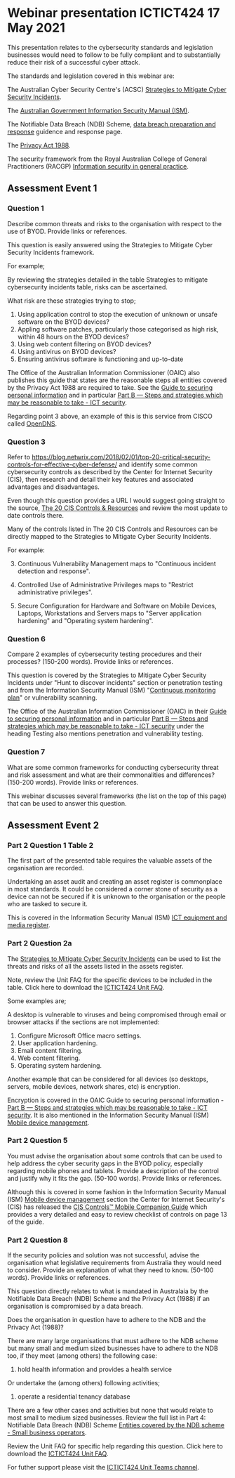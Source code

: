 # Webinar presentation ICTICT424 17 May 2021 #

This presentation relates to the cybersecurity standards and legislation businesses would need to follow to be fully compliant and to substantially reduce their risk of a successful cyber attack.

The standards and legislation covered in this webinar are:

The Australian Cyber Security Centre's (ACSC) [Strategies to Mitigate Cyber Security Incidents](https://www.cyber.gov.au/acsc/view-all-content/publications/strategies-mitigate-cyber-security-incidents).

The [Australian Government Information Security Manual (ISM)](https://www.cyber.gov.au/acsc/view-all-content/ism).

The Notifiable Data Breach (NDB) Scheme, [data breach preparation and response](https://www.oaic.gov.au/privacy/guidance-and-advice/data-breach-preparation-and-response/) guidence and response page.

The [Privacy Act 1988](https://www.oaic.gov.au/privacy/the-privacy-act/).

The security framework from the Royal Australian College of General Practitioners (RACGP) [Information security in general practice](https://www.racgp.org.au/running-a-practice/security/protecting-your-practice-information/information-security-in-general-practice/introduction).


## Assessment Event 1 ##

### Question 1 ###

Describe common threats and risks to the organisation with respect to the use of BYOD. Provide links or references.

This question is easily answered using the Strategies to Mitigate Cyber Security Incidents framework.

For example;

By reviewing the strategies detailed in the table Strategies to mitigate cybersecurity incidents table, risks can be ascertained.

What risk are these strategies trying to stop;

1. Using application control to stop the execution of unknown or unsafe software on the BYOD devices?
2. Appling software patches, particularly those categorised as high risk, within 48 hours on the BYOD devices?
3. Using web content filtering on BYOD devices?
4. Using antivirus on BYOD devices?
5. Ensuring antivirus software is functioning and up-to-date

The Office of the Australian Information Commissioner (OAIC) also publishes this guide that states are the reasonable steps all entities covered by the Privacy Act 1988 are required to take. See the [Guide to securing personal information](https://www.oaic.gov.au/privacy/guidance-and-advice/guide-to-securing-personal-information) and in particular [Part B — Steps and strategies which may be reasonable to take - ICT security](https://www.oaic.gov.au/privacy/guidance-and-advice/guide-to-securing-personal-information/#ict-security).

Regarding point 3 above, an example of this is this service from CISCO called [OpenDNS](https://www.opendns.com/home-internet-security/).


### Question 3 ###

Refer to https://blog.netwrix.com/2018/02/01/top-20-critical-security-controls-for-effective-cyber-defense/ and identify some common cybersecurity controls as described by the Center for Internet Security (CIS), then research and detail their key features and associated advantages and disadvantages. 

Even though this question provides a URL I would suggest going straight to the source, [The 20 CIS Controls & Resources](https://www.cisecurity.org/controls/cis-controls-list/) and review the most update to date controls there.

Many of the controls listed in The 20 CIS Controls and Resources can be directly mapped to the Strategies to Mitigate Cyber Security Incidents.

For example:

3. Continuous Vulnerability Management maps to "Continuous incident detection and response".
 
4. Controlled Use of Administrative Privileges maps to "Restrict administrative privileges".

5. Secure Configuration for Hardware and Software on Mobile Devices, Laptops, Workstations and Servers maps to "Server application hardening" and "Operating system hardening".


### Question 6 ###

Compare 2 examples of cybersecurity testing procedures and their processes? (150-200 words). Provide links or references.

This question is covered by the Strategies to Mitigate Cyber Security Incidents under "Hunt to discover incidents" section or penetration testing and from the Information Security Manual (ISM) "[Continuous monitoring plan](https://www.cyber.gov.au/acsc/view-all-content/guidance/system-specific-security-documentation)" or vulnerability scanning.

The Office of the Australian Information Commissioner (OAIC) in their [Guide to securing personal information](https://www.oaic.gov.au/privacy/guidance-and-advice/guide-to-securing-personal-information) and in particular [Part B — Steps and strategies which may be reasonable to take - ICT security](https://www.oaic.gov.au/privacy/guidance-and-advice/guide-to-securing-personal-information/#ict-security) under the heading Testing also mentions penetration and vulnerability testing.


### Question 7 ###

What are some common frameworks for conducting cybersecurity threat and risk assessment and what are their commonalities and differences?  (150-200 words). Provide links or references.

This webinar discusses several frameworks (the list on the top of this page) that can be used to answer this question.


## Assessment Event 2 ##

### Part 2 Question 1 Table 2 ###

The first part of the presented table requires the valuable assets of the organisation are recorded.

Undertaking an asset audit and creating an asset register is commonplace in most standards. It could be considered a corner stone of security as a device can not be secured if it is unknown to the organisation or the people who are tasked to secure it.

This is covered in the Information Security Manual (ISM) [ICT equipment and media register](https://www.cyber.gov.au/acsc/view-all-content/guidance/ict-equipment-and-media).

### Part 2 Question 2a ###

The [Strategies to Mitigate Cyber Security Incidents](https://www.cyber.gov.au/acsc/view-all-content/publications/strategies-mitigate-cyber-security-incidents) can be used to list the threats and risks of all the assets listed in the assets register.

Note, review the Unit FAQ for the specific devices to be included in the table. Click here to download the [ICTICT424 Unit FAQ](https://share.tafensw.edu.au/share/file/a7edc480-a319-49c6-9646-76cbc8c8a5a5/1/ICTICT424%20Unit%20FAQ%20v1.pdf).

Some examples are;

A desktop is vulnerable to viruses and being compromised through email or browser attacks if the sections are not implemented:

1. Configure Microsoft Office macro settings.
2. User application hardening.
3. Email content filtering.
4. Web content filtering.
5. Operating system hardening.

Another example that can be considered for all devices (so desktops, servers, mobile devices, network shares, etc) is encryption.

Encryption is covered in the OAIC Guide to securing personal information - [Part B — Steps and strategies which may be reasonable to take - ICT security](https://www.oaic.gov.au/privacy/guidance-and-advice/guide-to-securing-personal-information/#ict-security). It is also mentioned in the Information Security Manual (ISM) [Mobile device management](https://www.cyber.gov.au/acsc/view-all-content/guidance/mobile-device-management).


### Part 2 Question 5 ###

You must advise the organisation about some controls that can be used to help address the cyber security gaps in the BYOD policy, especially regarding mobile phones and tablets. Provide a description of the control and justify why it fits the gap. (50-100 words). Provide links or references.

Although this is covered in some fashion in the Information Security Manual (ISM) [Mobile device management](https://www.cyber.gov.au/acsc/view-all-content/guidance/mobile-device-management) section the Center for Internet Security's (CIS) has released the [CIS Controls™ Mobile Companion Guide](https://www.cisecurity.org/blog/new-release-cis-controls-mobile-companion-guide/) which provides a very detailed and easy to review checklist of controls on page 13 of the guide.


### Part 2 Question 8 ###

If the security policies and solution was not successful, advise the organisation what legislative requirements from Australia they would need to consider. Provide an explanation of what they need to know. (50-100 words). Provide links or references.

This question directly relates to what is mandated in Australaia by the Notifiable Data Breach (NDB) Scheme and the Privacy Act (1988) if an organisation is compromised by a data breach.

Does the organisation in question have to adhere to the NDB and the Privacy Act (1988)?

There are many large organisations that must adhere to the NDB scheme but many small and medium sized businesses have to adhere to the NDB too, if they meet (among others) the following case:

1. hold health information and provides a health service

Or undertake the (among others) following activities;

1. operate a residential tenancy database

There are a few other cases and activities but none that would relate to most small to medium sized businesses. Review the full list in Part 4: Notifiable Data Breach (NDB) Scheme [Entities covered by the NDB scheme - Small business operators](https://www.oaic.gov.au/privacy/guidance-and-advice/data-breach-preparation-and-response/part-4-notifiable-data-breach-ndb-scheme/#small-business-operators).

Review the Unit FAQ for specific help regarding this question. Click here to download the [ICTICT424 Unit FAQ](https://share.tafensw.edu.au/share/file/a7edc480-a319-49c6-9646-76cbc8c8a5a5/1/ICTICT424%20Unit%20FAQ%20v1.pdf).

For futher support please visit the [ICTICT424 Unit Teams channel](https://teams.microsoft.com/l/channel/19%3a85cf17c8878149bd86326f74f42aad00%40thread.tacv2/ICTICT424?groupId=1efa1b80-4221-461b-a35b-ab71d8626e87&tenantId=19537222-55d7-4581-84fb-c2da6e835c74).
